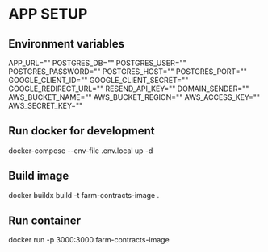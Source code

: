 # APP SETUP

## Environment variables

APP_URL=""
POSTGRES_DB=""
POSTGRES_USER=""
POSTGRES_PASSWORD=""
POSTGRES_HOST=""
POSTGRES_PORT=""
GOOGLE_CLIENT_ID=""
GOOGLE_CLIENT_SECRET=""
GOOGLE_REDIRECT_URL=""
RESEND_API_KEY=""
DOMAIN_SENDER=""
AWS_BUCKET_NAME=""
AWS_BUCKET_REGION=""
AWS_ACCESS_KEY=""
AWS_SECRET_KEY=""

## Run docker for development

docker-compose --env-file .env.local up -d

## Build image

docker buildx build -t farm-contracts-image .

## Run container

docker run -p 3000:3000 farm-contracts-image
